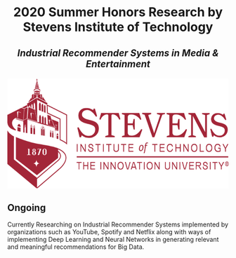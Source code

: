 # <p align = 'center'> 2020 Summer Honors Research by Stevens Institute of Technology </p>
## <p align = 'center'> ***Industrial Recommender Systems in Media & Entertainment*** </p>
<p align = 'center'> <img width="600" img height="250" src = https://github.com/siddh30/2020-Summer-Honors-Research/blob/master/Images/Logo.png </p>

## Ongoing
Currently Researching on Industrial Recommender Systems implemented by organizations such as YouTube, Spotify and Netflix along with ways of implementing Deep Learning and Neural Networks in generating relevant and meaningful recommendations for Big Data.
